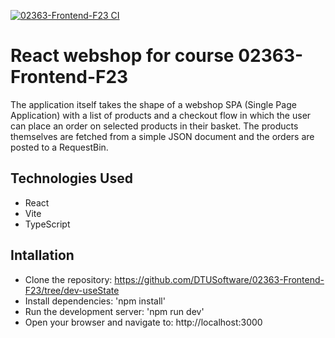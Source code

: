 [![02363-Frontend-F23 CI](https://github.com/DTUSoftware/02363-Frontend-F23/actions/workflows/ci.yml/badge.svg)](https://github.com/DTUSoftware/02363-Frontend-F23/actions/workflows/ci.yml)

# React webshop for course 02363-Frontend-F23

The application itself takes the shape of a webshop SPA (Single Page Application) with a list of products and a checkout flow in which the user can place an order on selected products in their basket. The products themselves are fetched from a simple JSON document and the orders are posted to a RequestBin.

## Technologies Used

-   React
-   Vite
-   TypeScript

## Intallation

-   Clone the repository: https://github.com/DTUSoftware/02363-Frontend-F23/tree/dev-useState
-   Install dependencies: 'npm install'
-   Run the development server: 'npm run dev'
-   Open your browser and navigate to: http://localhost:3000
